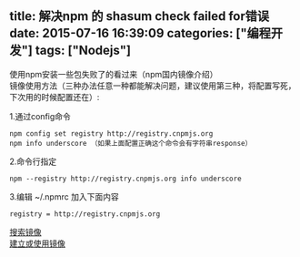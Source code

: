 title: 解决npm 的 shasum check failed for错误
date: 2015-07-16 16:39:09
categories: ["编程开发"]
tags: ["Nodejs"]
---
使用npm安装一些包失败了的看过来（npm国内镜像介绍）  
镜像使用方法（三种办法任意一种都能解决问题，建议使用第三种，将配置写死，下次用的时候配置还在）:  

1.通过config命令

```
npm config set registry http://registry.cnpmjs.org
npm info underscore （如果上面配置正确这个命令会有字符串response）
```

2.命令行指定

```
npm --registry http://registry.cnpmjs.org info underscore
```

3.编辑 ~/.npmrc 加入下面内容

```
registry = http://registry.cnpmjs.org
```

[搜索镜像](http://cnpmjs.org)  
[建立或使用镜像](https://github.com/fenmgk2/cnpmjs.org)

